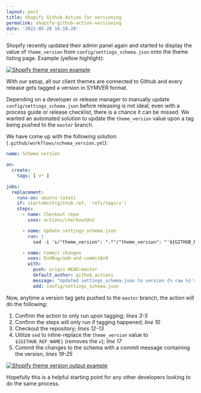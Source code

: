 ```yaml
---
layout: post
title: Shopify Github Action for versioning
permalink: shopify-github-action-versioning
date: '2022-05-20 16:16:20'
---
```


Shopify recently updated their admin panel again and started to display the value of `theme_version` from `config/settings_schema.json` onto the theme listing page. Example (yellow highlight):

[![Shopify theme version example](/assets/images/posts/shopify-versioning.png)](/assets/images/posts/shopify-versioning.png)

With our setup, all our client themes are connected to Github and every release gets tagged a version in SYMVER format.

Depending on a developer or release manager to manually update `config/settings_schema.json` before releasing is not ideal; even with a process guide or release checklist, there is a chance it can be missed. We wanted an automated solution to update the `theme_version` value upon a tag being pushed to the `master` branch.

We have come up with the following solution (`.github/workflows/schema_version.yml`):

```yaml
name: Schema version

on:
  create:
    tags: [ v* ]

jobs:
  replacement:
    runs-on: ubuntu-latest
    if: startsWith(github.ref, 'refs/tags/v')
    steps:
      - name: Checkout repo
        uses: actions/checkout@v2

      - name: Update settings_schema.json
        run: |
          sed -i 's/"theme_version": ".*"/"theme_version": "'${GITHUB_REF_NAME:1}'"/g' config/settings_schema.json

      - name: Commit changes
        uses: EndBug/add-and-commit@v9
        with:
          push: origin HEAD:master
          default_author: github_actions
          message: "Updated settings_schema.json to version {% raw %}'${{ github.ref_name }}'{% endraw %}"
          add: config/settings_schema.json
```

Now, anytime a version tag gets pushed to the `master` branch, the action will do the following:

1. Confirm the action to only run upon tagging; *lines 3-5*
2. Confirm the steps will only run if tagging happened; *line 10*
3. Checkout the repository; *lines 12-13*
4. Utilize `sed` to inline-replace the `theme_version` value to `${GITHUB_REF_NAME}` (removes the `v`); *line 17*
5. Commit the changes to the schema with a commit message containing the version; *lines 19-25*

[![Shopify theme version output example](/assets/images/posts/shopify-versioning-github.png)](/assets/images/posts/shopify-versioning-github.png)

Hopefully this is a helpful starting point for any other developers looking to do the same process.
